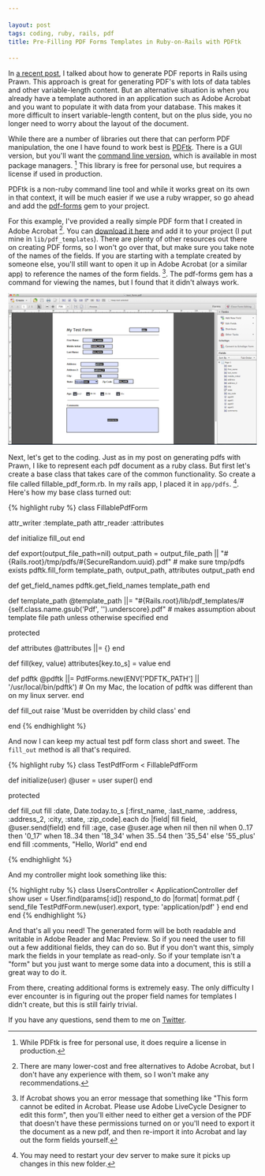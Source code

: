```yaml
---

layout: post
tags: coding, ruby, rails, pdf
title: Pre-Filling PDF Forms Templates in Ruby-on-Rails with PDFtk

---
```


In [a recent post](/2014/01/14/generate-clean-testable-pdf-reports-in-rails-with-prawn), I talked about how to generate PDF reports in Rails using Prawn. This approach is great for generating PDF's with lots of data tables and other variable-length content. But an alternative situation is when you already have a template authored in an application such as Adobe Acrobat and you want to populate it with data from your database. This makes it more difficult to insert variable-length content, but on the plus side, you no longer need to worry about the layout of the document.

<!-- more -->

While there are a number of libraries out there that can perform PDF manipulation, the one I have found to work best is [PDFtk](http://www.pdflabs.com/tools/pdftk-the-pdf-toolkit/). There is a GUI version, but you'll want the [command line version](http://www.pdflabs.com/tools/pdftk-server/), which is available in most package managers. [^pdftk_license] This library is free for personal use, but requires a license if used in production.

PDFtk is a non-ruby command line tool and while it works great on its own in that context, it will be much easier if we use a ruby wrapper, so go ahead and add the [pdf-forms](https://github.com/jkraemer/pdf-forms) gem to your project.

For this example, I've provided a really simple PDF form that I created in Adobe Acrobat [^adobe_acrobat_alternatives]. You can [download it here](/public/test_form.pdf) and add it to your project (I put mine in `lib/pdf_templates`). There are plenty of other resources out there on creating PDF forms, so I won't go over that, but make sure you take note of the names of the fields. If you are starting with a template created by someone else, you'll still want to open it up in Adobe Acrobat (or a similar app) to reference the names of the form fields. [^acrobat_permission_error]. The pdf-forms gem has a command for viewing the names, but I found that it didn't always work.

![Create your PDF form using Adobe Acrobat](/public/img/adobe_acrobat_pdf_form.png)

Next, let's get to the coding. Just as in my post on generating pdfs with Prawn, I like to represent each pdf document as a ruby class. But first let's create a base class that takes care of the common functionality. So create a file called fillable_pdf_form.rb. In my rails app, I placed it in `app/pdfs`. [^restart_note]. Here's how my base class turned out:

{% highlight ruby %}
class FillablePdfForm

  attr_writer :template_path
  attr_reader :attributes

  def initialize
    fill_out
  end

  def export(output_file_path=nil)
    output_path = output_file_path || "#{Rails.root}/tmp/pdfs/#{SecureRandom.uuid}.pdf" # make sure tmp/pdfs exists
    pdftk.fill_form template_path, output_path, attributes
    output_path
  end

  def get_field_names 
    pdftk.get_field_names template_path
  end

  def template_path
    @template_path ||= "#{Rails.root}/lib/pdf_templates/#{self.class.name.gsub('Pdf', '').underscore}.pdf" # makes assumption about template file path unless otherwise specified
  end

  protected

  def attributes
    @attributes ||= {}
  end

  def fill(key, value)
    attributes[key.to_s] = value
  end

  def pdftk
    @pdftk ||= PdfForms.new(ENV['PDFTK_PATH'] || '/usr/local/bin/pdftk') # On my Mac, the location of pdftk was different than on my linux server.
  end

  def fill_out
    raise 'Must be overridden by child class'
  end

end
{% endhighlight %}

And now I can keep my actual test pdf form class short and sweet. The `fill_out` method is all that's required.

{% highlight ruby %}
class TestPdfForm < FillablePdfForm

  def initialize(user)
    @user = user
    super()
  end

  protected

  def fill_out
    fill :date, Date.today.to_s
    [:first_name, :last_name, :address, :address_2, :city, :state, :zip_code].each do |field|
      fill field, @user.send(field)
    end
    fill :age, case @user.age
      when nil then nil
      when 0..17 then '0_17'
      when 18..34 then '18_34'
      when 35..54 then '35_54'
      else '55_plus'
    end
    fill :comments, "Hello, World"
  end
end

{% endhighlight %}

And my controller might look something like this:

{% highlight ruby %}
class UsersController < ApplicationController
  def show
    user = User.find(params[:id])
    respond_to do |format|
      format.pdf { send_file TestPdfForm.new(user).export, type: 'application/pdf' }
    end
  end
end
{% endhighlight %}

And that's all you need! The generated form will be both readable and writable in Adobe Reader and Mac Preview. So if you need the user to fill out a few additional fields, they can do so. But if you don't want this, simply mark the fields in your template as read-only. So if your template isn't a "form" but you just want to merge some data into a document, this is still a great way to do it.

From there, creating additional forms is extremely easy. The only difficulty I ever encounter is in figuring out the proper field names for templates I didn't create, but this is still fairly trivial.

If you have any questions, send them to me on [Twitter](http://twitter.com/adam_albrecht).

[^pdftk_license]: While PDFtk is free for personal use, it does require a license in production.
[^adobe_acrobat_alternatives]: There are many lower-cost and free alternatives to Adobe Acrobat, but I don't have any experience with them, so I won't make any recommendations.
[^restart_note]: You may need to restart your dev server to make sure it picks up changes in this new folder.
[^acrobat_permission_error]: If Acrobat shows you an error message that something like "This form cannot be edited in Acrobat. Please use Adobe LiveCycle Designer to edit this form", then you'll either need to either get a version of the PDF that doesn't have these permissions turned on or you'll need to export it the document as a new pdf, and then re-import it into Acrobat and lay out the form fields yourself.
